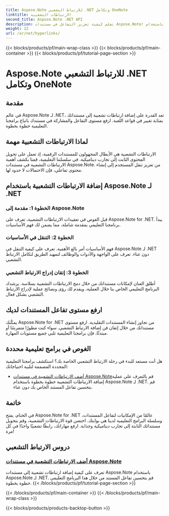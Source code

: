 ```yaml
---
title: Aspose.Note للارتباط التشعبي .NET وتكامل OneNote
linktitle: الارتباطات التشعبية
second_title: Aspose.Note .NET API
description: تعلم كيفية تعزيز التفاعل في مستندات Aspose.Note! اكتشف البرامج التعليمية حول إضافة الارتباطات التشعبية باستخدام Aspose.Note لـ .NET، مما يعزز التفاعل مع المستند الخاص بك.
weight: 22
url: /ar/net/hyperlinks/
---
```


{{< blocks/products/pf/main-wrap-class >}}
{{< blocks/products/pf/main-container >}}
{{< blocks/products/pf/tutorial-page-section >}}

# Aspose.Note للارتباط التشعبي .NET وتكامل OneNote

## مقدمة

في عالم Aspose.Note لـ .NET، تعد القدرة على إضافة ارتباطات تشعبية إلى مستنداتك بمثابة تغيير في قواعد اللعبة. ارفع مستوى التفاعل والمشاركة في مستندك باتباع برامجنا التعليمية خطوة بخطوة.

## لماذا الارتباطات التشعبية مهمة

الارتباطات التشعبية هي الأبطال المجهولون للمستندات الرقمية، إذ تعمل على تحويل المحتوى الثابت إلى تجارب ديناميكية. في سلسلتنا التعليمية، قمنا بكشف أهمية الارتباطات التشعبية في مستندات Aspose.Note. من تعزيز تنقل المستخدم إلى إنشاء محتوى تفاعلي، فإن الاحتمالات لا حدود لها.

## إضافة الارتباطات التشعبية باستخدام Aspose.Note لـ .NET

### الخطوة 1: مقدمة إلى Aspose.Note

قبل الغوص في تعقيدات الارتباطات التشعبية، تعرف على Aspose.Note for .NET. يبدأ برنامجنا التعليمي بمقدمة شاملة، مما يضمن لك فهم الأساسيات.

### الخطوة 2: التنقل في الأساسيات

فهم الأساسيات أمر بالغ الأهمية. تعرف على كيفية التنقل في Aspose.Note لـ .NET دون عناء. تعرف على الواجهة والأدوات والوظائف لتمهيد الطريق لتكامل الارتباط التشعبي.

### الخطوة 3: إتقان إدراج الارتباط التشعبي

أطلق العنان لإمكانات مستنداتك من خلال دمج الارتباطات التشعبية بسلاسة. يرشدك البرنامج التعليمي الخاص بنا خلال العملية، ويقدم لك رؤى ونصائح عملية لإدراج الارتباط التشعبي بشكل فعال.

## ارفع مستوى تفاعل المستندات لديك

يمكّنك Aspose.Note for .NET من تجاوز إنشاء المستندات التقليدية. ارفع مستوى مستنداتك من خلال إتقان فن إضافة الارتباط التشعبي. سواء كنت مطورًا متمرسًا أو مبتدئًا، فإن برامجنا التعليمية تلبي جميع مستويات المهارة.

## الغوص في برامج تعليمية محددة

هل أنت مستعد للبدء في رحلة الارتباط التشعبي الخاصة بك؟ استكشف برامجنا التعليمية المحددة المصممة لتلبية احتياجاتك:

- [أضف الارتباطات التشعبية في مستندات Aspose.Note](./add-hyperlinks/)قم بالتعرف على عملية إضافة الارتباطات التشعبية خطوة بخطوة باستخدام Aspose.Note لـ .NET. قم بتحسين تفاعل المستند الخاص بك دون عناء.

## خاتمة

في الختام، يفتح Aspose.Note for .NET عالمًا من الإمكانيات لتفاعل المستندات، وسلسلة البرامج التعليمية لدينا هي بوابتك. احتضن قوة الارتباطات التشعبية، وقم بتحويل مستنداتك الثابتة إلى تجارب ديناميكية وجذابة. ارفع مهاراتك، رابطًا تشعبيًا واحدًا في كل مرة!
## دروس الارتباط التشعبي
### [أضف الارتباطات التشعبية في مستندات Aspose.Note](./add-hyperlinks/)
تعرف على كيفية إضافة ارتباطات تشعبية إلى مستندات Aspose.Note باستخدام Aspose.Note لـ .NET. قم بتحسين تفاعل المستند من خلال هذا البرنامج التعليمي خطوة بخطوة.
{{< /blocks/products/pf/tutorial-page-section >}}

{{< /blocks/products/pf/main-container >}}
{{< /blocks/products/pf/main-wrap-class >}}

{{< blocks/products/products-backtop-button >}}
